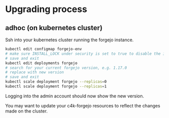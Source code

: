 # Upgrading process

## adhoc (on kubernetes cluster)

Ssh into your kubernetes cluster running the forgejo instance.  

``` bash
kubectl edit configmap forgejo-env
# make sure INSTALL_LOCK under security is set to true to disable the installation screen
# save and exit
kubectl edit deployments forgejo
# search for your current forgejo version, e.g. 1.17.0
# replace with new version
# save and exit
kubectl scale deployment forgejo --replicas=0
kubectl scale deployment forgejo --replicas=1
```

Logging into the admin account should now show the new version.

You may want to update your c4k-forgejo resources to reflect the changes made on the cluster.